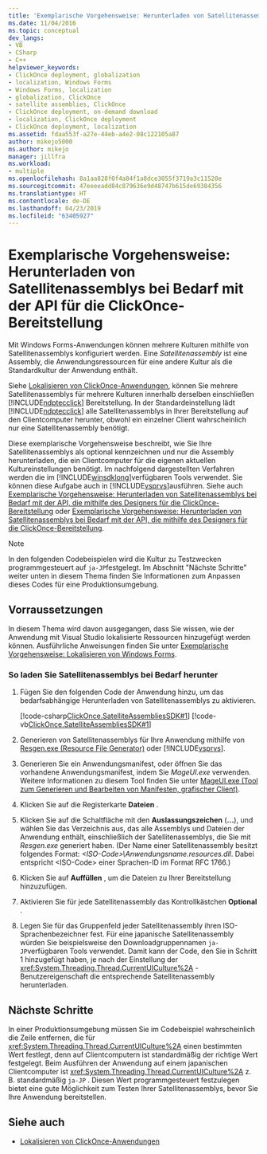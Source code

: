 ```yaml
---
title: 'Exemplarische Vorgehensweise: Herunterladen von Satellitenassemblys bei Bedarf mit der API für die ClickOnce-Bereitstellung | Microsoft-Dokumentation'
ms.date: 11/04/2016
ms.topic: conceptual
dev_langs:
- VB
- CSharp
- C++
helpviewer_keywords:
- ClickOnce deployment, globalization
- localization, Windows Forms
- Windows Forms, localization
- globalization, ClickOnce
- satellite assemblies, ClickOnce
- ClickOnce deployment, on-demand download
- localization, ClickOnce deployment
- ClickOnce deployment, localization
ms.assetid: fdaa553f-a27e-44eb-a4e2-08c122105a87
author: mikejo5000
ms.author: mikejo
manager: jillfra
ms.workload:
- multiple
ms.openlocfilehash: 8a1aa828f0f4a84f1a8dce3055f3719a3c11520e
ms.sourcegitcommit: 47eeeeadd84c879636e9d48747b615de69384356
ms.translationtype: HT
ms.contentlocale: de-DE
ms.lasthandoff: 04/23/2019
ms.locfileid: "63405927"
---
```

# <a name="walkthrough-download-satellite-assemblies-on-demand-with-the-clickonce-deployment-api"></a>Exemplarische Vorgehensweise: Herunterladen von Satellitenassemblys bei Bedarf mit der API für die ClickOnce-Bereitstellung
Mit Windows Forms-Anwendungen können mehrere Kulturen mithilfe von Satellitenassemblys konfiguriert werden. Eine *Satellitenassembly* ist eine Assembly, die Anwendungsressourcen für eine andere Kultur als die Standardkultur der Anwendung enthält.

 Siehe [Lokalisieren von ClickOnce-Anwendungen](../deployment/localizing-clickonce-applications.md), können Sie mehrere Satellitenassemblys für mehrere Kulturen innerhalb derselben einschließen [!INCLUDE[ndptecclick](../deployment/includes/ndptecclick_md.md)] Bereitstellung. In der Standardeinstellung lädt [!INCLUDE[ndptecclick](../deployment/includes/ndptecclick_md.md)] alle Satellitenassemblys in Ihrer Bereitstellung auf den Clientcomputer herunter, obwohl ein einzelner Client wahrscheinlich nur eine Satellitenassembly benötigt.

 Diese exemplarische Vorgehensweise beschreibt, wie Sie Ihre Satellitenassemblys als optional kennzeichnen und nur die Assembly herunterladen, die ein Clientcomputer für die eigenen aktuellen Kultureinstellungen benötigt. Im nachfolgend dargestellten Verfahren werden die im [!INCLUDE[winsdklong](../deployment/includes/winsdklong_md.md)]verfügbaren Tools verwendet. Sie können diese Aufgabe auch in [!INCLUDE[vsprvs](../code-quality/includes/vsprvs_md.md)]ausführen.  Siehe auch [Exemplarische Vorgehensweise: Herunterladen von Satellitenassemblys bei Bedarf mit der API, die mithilfe des Designers für die ClickOnce-Bereitstellung](/previous-versions/visualstudio/visual-studio-2012/ms366788(v=vs.110)) oder [Exemplarische Vorgehensweise: Herunterladen von Satellitenassemblys bei Bedarf mit der API, die mithilfe des Designers für die ClickOnce-Bereitstellung](/previous-versions/visualstudio/visual-studio-2013/ms366788(v=vs.120)).

> [!NOTE]
> In den folgenden Codebeispielen wird die Kultur zu Testzwecken programmgesteuert auf `ja-JP`festgelegt. Im Abschnitt "Nächste Schritte" weiter unten in diesem Thema finden Sie Informationen zum Anpassen dieses Codes für eine Produktionsumgebung.

## <a name="prerequisites"></a>Vorraussetzungen
 In diesem Thema wird davon ausgegangen, dass Sie wissen, wie der Anwendung mit Visual Studio lokalisierte Ressourcen hinzugefügt werden können. Ausführliche Anweisungen finden Sie unter [Exemplarische Vorgehensweise: Lokalisieren von Windows Forms](/previous-versions/visualstudio/visual-studio-2010/y99d1cd3(v=vs.100)).

### <a name="to-download-satellite-assemblies-on-demand"></a>So laden Sie Satellitenassemblys bei Bedarf herunter

1. Fügen Sie den folgenden Code der Anwendung hinzu, um das bedarfsabhängige Herunterladen von Satellitenassemblys zu aktivieren.

    [!code-csharp[ClickOnce.SatelliteAssembliesSDK#1](../deployment/codesnippet/CSharp/walkthrough-downloading-satellite-assemblies-on-demand-with-the-clickonce-deployment-api_1.cs)]
    [!code-vb[ClickOnce.SatelliteAssembliesSDK#1](../deployment/codesnippet/VisualBasic/walkthrough-downloading-satellite-assemblies-on-demand-with-the-clickonce-deployment-api_1.vb)]

2. Generieren von Satellitenassemblys für Ihre Anwendung mithilfe von [Resgen.exe (Resource File Generator)](/dotnet/framework/tools/resgen-exe-resource-file-generator) oder [!INCLUDE[vsprvs](../code-quality/includes/vsprvs_md.md)].

3. Generieren Sie ein Anwendungsmanifest, oder öffnen Sie das vorhandene Anwendungsmanifest, indem Sie *MageUI.exe* verwenden. Weitere Informationen zu diesem Tool finden Sie unter [MageUI.exe (Tool zum Generieren und Bearbeiten von Manifesten, grafischer Client)](/dotnet/framework/tools/mageui-exe-manifest-generation-and-editing-tool-graphical-client).

4. Klicken Sie auf die Registerkarte **Dateien** .

5. Klicken Sie auf die Schaltfläche mit den **Auslassungszeichen** (**...**), und wählen Sie das Verzeichnis aus, das alle Assemblys und Dateien der Anwendung enthält, einschließlich der Satellitenassemblys, die Sie mit *Resgen.exe* generiert haben. (Der Name einer Satellitenassembly besitzt folgendes Format: *\<ISO-Code>\Anwendungsname.resources.dll*. Dabei entspricht \<ISO-Code> einer Sprachen-ID im Format RFC 1766.)

6. Klicken Sie auf **Auffüllen** , um die Dateien zu Ihrer Bereitstellung hinzuzufügen.

7. Aktivieren Sie für jede Satellitenassembly das Kontrollkästchen **Optional** .

8. Legen Sie für das Gruppenfeld jeder Satellitenassembly ihren ISO-Sprachenbezeichner fest. Für eine japanische Satellitenassembly würden Sie beispielsweise den Downloadgruppennamen `ja-JP`verfügbaren Tools verwendet. Damit kann der Code, den Sie in Schritt 1 hinzugefügt haben, je nach der Einstellung der <xref:System.Threading.Thread.CurrentUICulture%2A> -Benutzereigenschaft die entsprechende Satellitenassembly herunterladen.

## <a name="next-steps"></a>Nächste Schritte
 In einer Produktionsumgebung müssen Sie im Codebeispiel wahrscheinlich die Zeile entfernen, die für <xref:System.Threading.Thread.CurrentUICulture%2A> einen bestimmten Wert festlegt, denn auf Clientcomputern ist standardmäßig der richtige Wert festgelegt. Beim Ausführen der Anwendung auf einem japanischen Clientcomputer ist <xref:System.Threading.Thread.CurrentUICulture%2A> z. B. standardmäßig `ja-JP` . Diesen Wert programmgesteuert festzulegen bietet eine gute Möglichkeit zum Testen Ihrer Satellitenassemblys, bevor Sie Ihre Anwendung bereitstellen.

## <a name="see-also"></a>Siehe auch
- [Lokalisieren von ClickOnce-Anwendungen](../deployment/localizing-clickonce-applications.md)